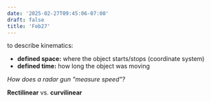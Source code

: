 ```yaml
---
date: '2025-02-27T09:45:06-07:00'
draft: false
title: 'Feb27'
---
```


to describe kinematics:
- **defined space:** where the object starts/stops (coordinate system)
- **defined time:** how long the object was moving

*How does a radar gun "measure speed"?*

**Rectilinear** vs. **curvilinear**

